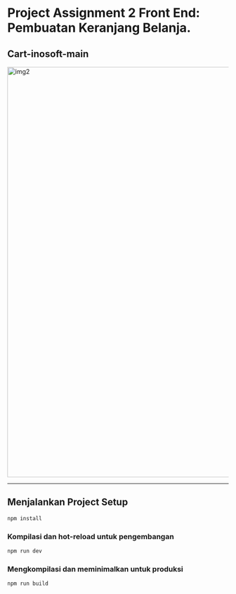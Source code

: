 # Project Assignment 2 Front End: Pembuatan Keranjang Belanja.
## Cart-inosoft-main

<img width="934" alt="img2" src="https://user-images.githubusercontent.com/84507343/234967060-f394ef42-2b35-444e-943f-803249573571.png">

--------
##  Menjalankan Project Setup

```sh
npm install
```

### Kompilasi dan hot-reload untuk pengembangan

```sh
npm run dev
```

### Mengkompilasi dan meminimalkan untuk produksi

```sh
npm run build
